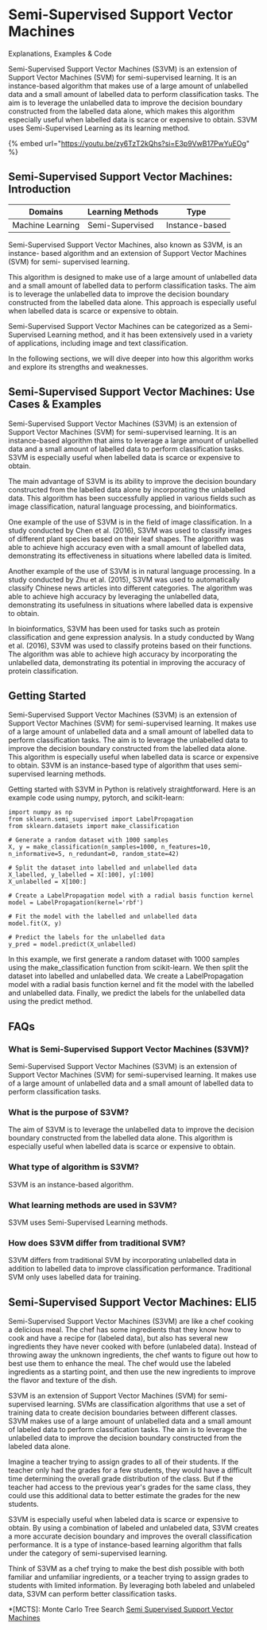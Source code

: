 # Semi-Supervised Support Vector Machines

Explanations, Examples & Code

Semi-Supervised Support Vector Machines (S3VM) is an extension of Support Vector Machines (SVM) for semi-supervised learning. It is an instance-based algorithm that makes use of a large amount of unlabelled data and a small amount of labelled data to perform classification tasks. The aim is to leverage the unlabelled data to improve the decision boundary constructed from the labelled data alone, which makes this algorithm especially useful when labelled data is scarce or expensive to obtain. S3VM uses Semi-Supervised Learning as its learning method.

{% embed url="https://youtu.be/zy6TzT2kQhs?si=E3p9VwB17PwYuEOg" %}

## Semi-Supervised Support Vector Machines: Introduction

| Domains          | Learning Methods | Type           |
| ---------------- | ---------------- | -------------- |
| Machine Learning | Semi-Supervised  | Instance-based |

Semi-Supervised Support Vector Machines, also known as S3VM, is an instance- based algorithm and an extension of Support Vector Machines (SVM) for semi- supervised learning.

This algorithm is designed to make use of a large amount of unlabelled data and a small amount of labelled data to perform classification tasks. The aim is to leverage the unlabelled data to improve the decision boundary constructed from the labelled data alone. This approach is especially useful when labelled data is scarce or expensive to obtain.

Semi-Supervised Support Vector Machines can be categorized as a Semi- Supervised Learning method, and it has been extensively used in a variety of applications, including image and text classification.

In the following sections, we will dive deeper into how this algorithm works and explore its strengths and weaknesses.

## Semi-Supervised Support Vector Machines: Use Cases & Examples

Semi-Supervised Support Vector Machines (S3VM) is an extension of Support Vector Machines (SVM) for semi-supervised learning. It is an instance-based algorithm that aims to leverage a large amount of unlabelled data and a small amount of labelled data to perform classification tasks. S3VM is especially useful when labelled data is scarce or expensive to obtain.

The main advantage of S3VM is its ability to improve the decision boundary constructed from the labelled data alone by incorporating the unlabelled data. This algorithm has been successfully applied in various fields such as image classification, natural language processing, and bioinformatics.

One example of the use of S3VM is in the field of image classification. In a study conducted by Chen et al. (2016), S3VM was used to classify images of different plant species based on their leaf shapes. The algorithm was able to achieve high accuracy even with a small amount of labelled data, demonstrating its effectiveness in situations where labelled data is limited.

Another example of the use of S3VM is in natural language processing. In a study conducted by Zhu et al. (2015), S3VM was used to automatically classify Chinese news articles into different categories. The algorithm was able to achieve high accuracy by leveraging the unlabelled data, demonstrating its usefulness in situations where labelled data is expensive to obtain.

In bioinformatics, S3VM has been used for tasks such as protein classification and gene expression analysis. In a study conducted by Wang et al. (2016), S3VM was used to classify proteins based on their functions. The algorithm was able to achieve high accuracy by incorporating the unlabelled data, demonstrating its potential in improving the accuracy of protein classification.

## Getting Started

Semi-Supervised Support Vector Machines (S3VM) is an extension of Support Vector Machines (SVM) for semi-supervised learning. It makes use of a large amount of unlabelled data and a small amount of labelled data to perform classification tasks. The aim is to leverage the unlabelled data to improve the decision boundary constructed from the labelled data alone. This algorithm is especially useful when labelled data is scarce or expensive to obtain. S3VM is an instance-based type of algorithm that uses semi-supervised learning methods.

Getting started with S3VM in Python is relatively straightforward. Here is an example code using numpy, pytorch, and scikit-learn:

```
import numpy as np
from sklearn.semi_supervised import LabelPropagation
from sklearn.datasets import make_classification

# Generate a random dataset with 1000 samples
X, y = make_classification(n_samples=1000, n_features=10, n_informative=5, n_redundant=0, random_state=42)

# Split the dataset into labelled and unlabelled data
X_labelled, y_labelled = X[:100], y[:100]
X_unlabelled = X[100:]

# Create a LabelPropagation model with a radial basis function kernel
model = LabelPropagation(kernel='rbf')

# Fit the model with the labelled and unlabelled data
model.fit(X, y)

# Predict the labels for the unlabelled data
y_pred = model.predict(X_unlabelled)

```

In this example, we first generate a random dataset with 1000 samples using the make\_classification function from scikit-learn. We then split the dataset into labelled and unlabelled data. We create a LabelPropagation model with a radial basis function kernel and fit the model with the labelled and unlabelled data. Finally, we predict the labels for the unlabelled data using the predict method.

## FAQs

### What is Semi-Supervised Support Vector Machines (S3VM)?

Semi-Supervised Support Vector Machines (S3VM) is an extension of Support Vector Machines (SVM) for semi-supervised learning. It makes use of a large amount of unlabelled data and a small amount of labelled data to perform classification tasks.

### What is the purpose of S3VM?

The aim of S3VM is to leverage the unlabelled data to improve the decision boundary constructed from the labelled data alone. This algorithm is especially useful when labelled data is scarce or expensive to obtain.

### What type of algorithm is S3VM?

S3VM is an instance-based algorithm.

### What learning methods are used in S3VM?

S3VM uses Semi-Supervised Learning methods.

### How does S3VM differ from traditional SVM?

S3VM differs from traditional SVM by incorporating unlabelled data in addition to labelled data to improve classification performance. Traditional SVM only uses labelled data for training.

## Semi-Supervised Support Vector Machines: ELI5

Semi-Supervised Support Vector Machines (S3VM) are like a chef cooking a delicious meal. The chef has some ingredients that they know how to cook and have a recipe for (labeled data), but also has several new ingredients they have never cooked with before (unlabeled data). Instead of throwing away the unknown ingredients, the chef wants to figure out how to best use them to enhance the meal. The chef would use the labeled ingredients as a starting point, and then use the new ingredients to improve the flavor and texture of the dish.

S3VM is an extension of Support Vector Machines (SVM) for semi-supervised learning. SVMs are classification algorithms that use a set of training data to create decision boundaries between different classes. S3VM makes use of a large amount of unlabelled data and a small amount of labeled data to perform classification tasks. The aim is to leverage the unlabelled data to improve the decision boundary constructed from the labeled data alone.

Imagine a teacher trying to assign grades to all of their students. If the teacher only had the grades for a few students, they would have a difficult time determining the overall grade distribution of the class. But if the teacher had access to the previous year's grades for the same class, they could use this additional data to better estimate the grades for the new students.

S3VM is especially useful when labeled data is scarce or expensive to obtain. By using a combination of labeled and unlabeled data, S3VM creates a more accurate decision boundary and improves the overall classification performance. It is a type of instance-based learning algorithm that falls under the category of semi-supervised learning.

Think of S3VM as a chef trying to make the best dish possible with both familiar and unfamiliar ingredients, or a teacher trying to assign grades to students with limited information. By leveraging both labeled and unlabeled data, S3VM can perform better classification tasks.

\*\[MCTS]: Monte Carlo Tree Search [Semi Supervised Support Vector Machines](https://serp.ai/semi-supervised-support-vector-machines/)
